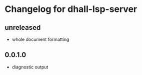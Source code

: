 # Changelog for dhall-lsp-server

## unreleased
  - whole document formatting
## 0.0.1.0
  - diagnostic output
